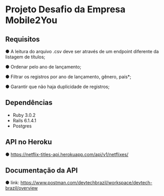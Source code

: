 # Projeto Desafio da Empresa Mobile2You 

## Requisitos

● A leitura do arquivo .csv deve ser através de um endpoint diferente da listagem de títulos;

● Ordenar pelo ano de lançamento;

● Filtrar os registros por ano de lançamento, gênero, país*;

● Garantir que não haja duplicidade de registros;

## Dependências

- Ruby 3.0.2
- Rails 6.1.4.1
- Postgres

## API no Heroku
● https://netflix-titles-api.herokuapp.com/api/v1/netflixes/

## Documentação da API

● link: https://www.postman.com/devtechbrazil/workspace/devtech-brazil/overview
